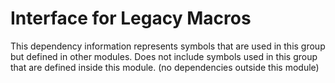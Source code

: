 
# Interface for Legacy Macros
This dependency information represents symbols that are used in this group but defined in other modules.  Does not include symbols used in this group that are defined inside this module.
(no dependencies outside this module)
